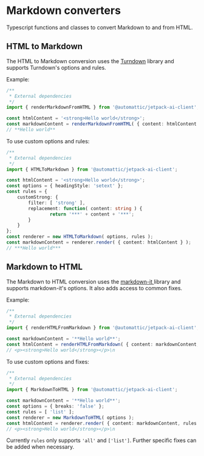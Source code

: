 # Markdown converters

Typescript functions and classes to convert Markdown to and from HTML.

## HTML to Markdown

The HTML to Markdown conversion uses the [Turndown](https://github.com/mixmark-io/turndown) library and supports Turndown's options and rules.

Example:
```typescript
/**
 * External dependencies
 */
import { renderMarkdownFromHTML } from '@automattic/jetpack-ai-client';

const htmlContent = '<strong>Hello world</strong>';
const markdownContent = renderMarkdownFromHTML( { content: htmlContent } );
// **Hello world**
```

To use custom options and rules:
```typescript
/**
 * External dependencies
 */
import { HTMLToMarkdown } from '@automattic/jetpack-ai-client';

const htmlContent = '<strong>Hello world</strong>';
const options = { headingStyle: 'setext' };
const rules = {
	customStrong: {
		filter: [ 'strong' ],
		replacement: function( content: string ) {
				return '***' + content + '***';
		}
 	}
};
const renderer = new HTMLToMarkdown( options, rules );
const markdownContent = renderer.render( { content: htmlContent } );
// ***Hello world***
```

## Markdown to HTML

The Markdown to HTML conversion uses the [markdown-it ](https://github.com/markdown-it/markdown-it) library and supports markdown-it's options. It also adds access to common fixes.

Example:
```typescript
/**
 * External dependencies
 */
import { renderHTMLFromMarkdown } from '@automattic/jetpack-ai-client';

const markdownContent = '**Hello world**';
const htmlContent = renderHTMLFromMarkdown( { content: markdownContent, rules: 'all' } ); // 'all' is a default value
// <p><strong>Hello world</strong></p>\n
```

To use custom options and fixes:
```typescript
/**
 * External dependencies
 */
import { MarkdownToHTML } from '@automattic/jetpack-ai-client';

const markdownContent = '**Hello world**';
const options = { breaks: 'false' };
const rules = [ 'list' ];
const renderer = new MarkdownToHTML( options );
const htmlContent = renderer.render( { content: markdownContent, rules } );
// <p><strong>Hello world</strong></p>\n
```

Currently `rules` only supports `'all'` and `['list']`. Further specific fixes can be added when necessary.
